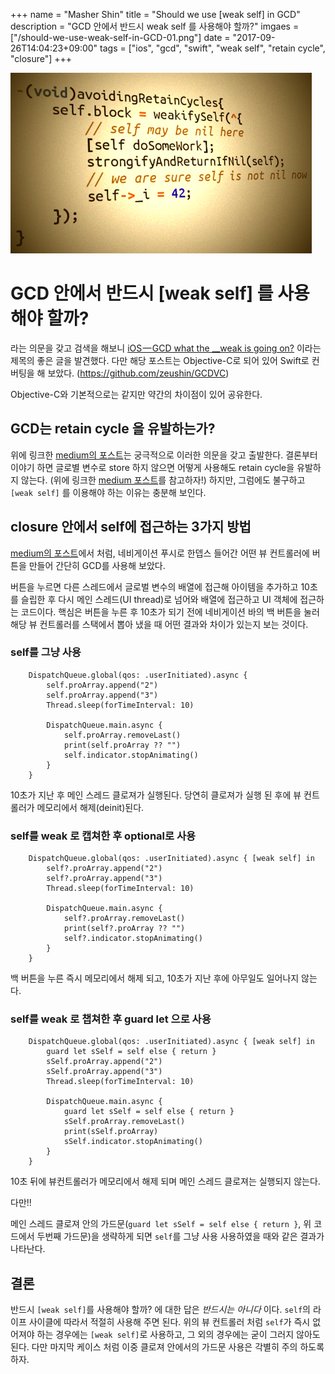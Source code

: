 +++
name = "Masher Shin"
title = "Should we use [weak self] in GCD"
description = "GCD 안에서 반드시 weak self 를 사용해야 할까?"
imgaes = ["/should-we-use-weak-self-in-GCD-01.png"]
date = "2017-09-26T14:04:23+09:00"
tags = ["ios", "gcd", "swift", "weak self", "retain cycle", "closure"]
+++

<img src="/should-we-use-weak-self-in-GCD-01.png" style="margin: auto">

# GCD 안에서 반드시 [weak self] 를 사용해야 할까?

라는 의문을 갖고 검색을 해보니 [iOS — GCD what the __weak is going on?](https://medium.com/rocknnull/ios-gcd-what-the-weak-is-going-on-d5a10fc682a) 이라는 제목의 좋은 글을 발견했다.
다만 해당 포스트는 Objective-C로 되어 있어 Swift로 컨버팅을 해 보았다.
(https://github.com/zeushin/GCDVC)

Objective-C와 기본적으로는 같지만 약간의 차이점이 있어 공유한다.

## GCD는 retain cycle 을 유발하는가?

위에 링크한 [medium의 포스트](https://medium.com/rocknnull/ios-gcd-what-the-weak-is-going-on-d5a10fc682a)는 궁극적으로 이러한 의문을 갖고 출발한다. 결론부터 이야기 하면 글로별 변수로 store 하지 않으면 어떻게 사용해도 retain cycle을 유발하지 않는다. (위에 링크한 [medium 포스트](https://medium.com/rocknnull/ios-gcd-what-the-weak-is-going-on-d5a10fc682a)를 참고하자!)
하지만, 그럼에도 불구하고 `[weak self]` 를 이용해야 하는 이유는 충분해 보인다.

## closure 안에서 self에 접근하는 3가지 방법

[medium의 포스트](https://medium.com/rocknnull/ios-gcd-what-the-weak-is-going-on-d5a10fc682a)에서 처럼, 네비게이션 푸시로 한뎁스 들어간 어떤 뷰 컨트롤러에 버튼을 만들어 간단히 GCD를 사용해 보았다.

버튼을 누르면 다른 스레드에서 글로벌 변수의 배열에 접근해 아이템을 추가하고 10초를 슬립한 후 다시 메인 스레드(UI thread)로 넘어와 배열에 접근하고 UI 객체에 접근하는 코드이다.
핵심은 버튼을 누른 후 10초가 되기 전에 네비게이션 바의 백 버튼을 눌러 해당 뷰 컨트롤러를 스택에서 뽑아 냈을 때 어떤 결과와 차이가 있는지 보는 것이다.

### self를 그냥 사용

```
    DispatchQueue.global(qos: .userInitiated).async {
        self.proArray.append("2")
        self.proArray.append("3")
        Thread.sleep(forTimeInterval: 10)

        DispatchQueue.main.async {
            self.proArray.removeLast()
            print(self.proArray ?? "")
            self.indicator.stopAnimating()
        }
    }
```

10초가 지난 후 메인 스레드 클로져가 실행된다. 당연히 클로져가 실행 된 후에 뷰 컨트롤러가 메모리에서 해제(deinit)된다.

### self를 weak 로 캡쳐한 후 optional로 사용

```
    DispatchQueue.global(qos: .userInitiated).async { [weak self] in
        self?.proArray.append("2")
        self?.proArray.append("3")
        Thread.sleep(forTimeInterval: 10)

        DispatchQueue.main.async {
            self?.proArray.removeLast()
            print(self?.proArray ?? "")
            self?.indicator.stopAnimating()
        }
    }
```

백 버튼을 누른 즉시 메모리에서 해제 되고, 10초가 지난 후에 아무일도 일어나지 않는다.

### self를 weak 로 챕쳐한 후 guard let 으로 사용

```
    DispatchQueue.global(qos: .userInitiated).async { [weak self] in
        guard let sSelf = self else { return }
        sSelf.proArray.append("2")
        sSelf.proArray.append("3")
        Thread.sleep(forTimeInterval: 10)

        DispatchQueue.main.async {
            guard let sSelf = self else { return }
            sSelf.proArray.removeLast()
            print(sSelf.proArray)
            sSelf.indicator.stopAnimating()
        }
    }
```

10초 뒤에 뷰컨트롤러가 메모리에서 해제 되며 메인 스레드 클로져는 실행되지 않는다.

다만!!

메인 스레드 클로져 안의 가드문(`guard let sSelf = self else { return }`, 위 코드에서 두번째 가드문)을 생략하게 되면 `self`를 그냥 사용 사용하였을 때와 같은 결과가 나타난다.

## 결론

반드시 `[weak self]`를 사용해야 할까? 에 대한 답은 *반드시는 아니다* 이다. `self`의 라이프 사이클에 따라서 적절히 사용해 주면 된다. 위의 뷰 컨트롤러 처럼 `self`가 즉시 없어져야 하는 경우에는 `[weak self]`로 사용하고, 그 외의 경우에는 굳이 그러지 않아도 된다. 다만 마지막 케이스 처럼 이중 클로져 안에서의 가드문 사용은 각별히 주의 하도록 하자.
